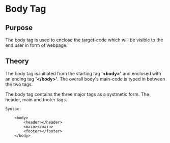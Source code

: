 # Body Tag


## Purpose

The body tag is used to enclose the target-code which will be visible to the end user in form of webpage.


## Theory

The body tag is initiated from the starting tag **'\<body>'** and enclosed with an ending tag **'\</body>'**. The overall body's main-code is typed in between the two tags.  

The body tag contains the three major tags as a systmetic form. The header, main and footer tags.

```
Syntax:

    <body>
        <header></header>
        <main></main>
        <footer></footer>
    </body>
```

